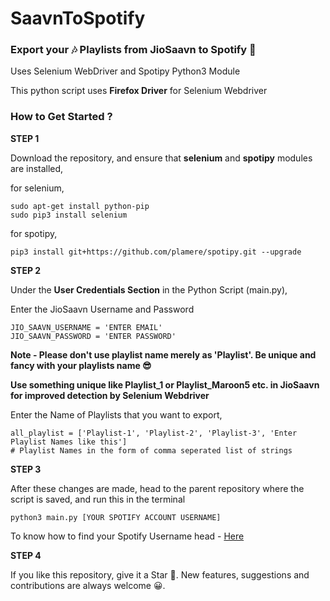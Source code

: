 # SaavnToSpotify
### Export your 🎶 Playlists from JioSaavn to Spotify 🤩

Uses Selenium WebDriver and Spotipy Python3 Module

This python script uses **Firefox Driver** for Selenium Webdriver

### How to Get Started ?

**STEP 1**

Download the repository, and ensure that **selenium** and **spotipy** modules are installed, 

for selenium,
```
sudo apt-get install python-pip
sudo pip3 install selenium
```
for spotipy,
```
pip3 install git+https://github.com/plamere/spotipy.git --upgrade
```

**STEP 2** 

Under the **User Credentials Section** in the Python Script (main.py), 

Enter the JioSaavn Username and Password

```
JIO_SAAVN_USERNAME = 'ENTER EMAIL'
JIO_SAAVN_PASSWORD = 'ENTER PASSWORD'
```
**Note - Please don't use playlist name merely as 'Playlist'. Be unique and fancy with your playlists name 😎**

**Use something unique like Playlist_1 or Playlist_Maroon5 etc. in JioSaavn for improved detection by Selenium Webdriver**

Enter the Name of Playlists that you want to export, 

```
all_playlist = ['Playlist-1', 'Playlist-2', 'Playlist-3', 'Enter Playlist Names like this'] 
# Playlist Names in the form of comma seperated list of strings
````

**STEP 3** 

After these changes are made, head to the parent repository where the script is saved, and run this in the terminal

```
python3 main.py [YOUR SPOTIFY ACCOUNT USERNAME]
```
To know how to find your Spotify Username head - [Here](https://community.spotify.com/t5/Accounts/how-do-i-find-my-spotify-user-id/td-p/665532)


**STEP 4**

If you like this repository, give it a Star 🌟. New features, suggestions and contributions are always welcome 😀.

